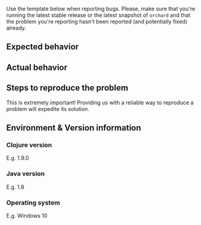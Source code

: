 Use the template below when reporting bugs. Please, make sure that
you're running the latest stable release or the latest snapshot of
`orchard` and that the problem you're reporting hasn't been
reported (and potentially fixed) already.

## Expected behavior

## Actual behavior

## Steps to reproduce the problem

This is extremely important! Providing us with a reliable way to reproduce
a problem will expedite its solution.

## Environment & Version information

### Clojure version

E.g. 1.9.0

### Java version

E.g. 1.8

### Operating system

E.g. Windows 10
